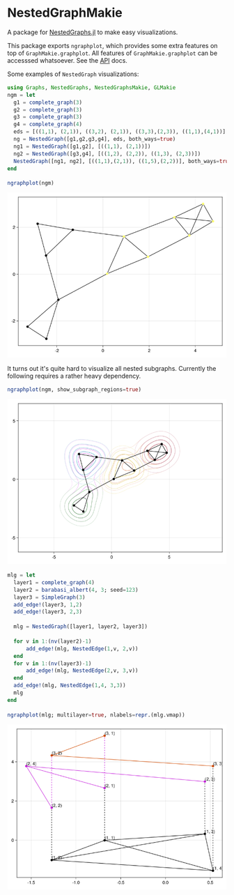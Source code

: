 # NestedGraphMakie

A package for [NestedGraphs.jl](https://github.com/UniStuttgart-IKR/NestedGraphs.jl) to make easy visualizations.

This package exports `ngraphplot`, which provides some extra features on top of `GraphMakie.graphplot`.
All features of `GraphMakie.graphplot` can be accesssed whatsoever.
See the [API](github.com/UniStuttgart-IKR/NestedGraphMakie.jl.git/API/) docs.

Some examples of `NestedGraph` visualizations:
```julia
using Graphs, NestedGraphs, NestedGraphsMakie, GLMakie
ngm = let
  g1 = complete_graph(3)
  g2 = complete_graph(3)
  g3 = complete_graph(3)
  g4 = complete_graph(4)
  eds = [((1,1), (2,1)), ((3,2), (2,1)), ((3,3),(2,3)), ((1,1),(4,1))]
  ng = NestedGraph([g1,g2,g3,g4], eds, both_ways=true)
  ng1 = NestedGraph([g1,g2], [((1,1), (2,1))])
  ng2 = NestedGraph([g3,g4], [((1,2), (2,2)), ((1,3), (2,3))])
  NestedGraph([ng1, ng2], [((1,1),(2,1)), ((1,5),(2,2))], both_ways=true)
end

ngraphplot(ngm)
```

![Simple visualization ](assets/reftest-1.png)

It turns out it's quite hard to visualize all nested subgraphs.
Currently the following requires a rather heavy dependency.

```julia
ngraphplot(ngm, show_subgraph_regions=true)
```

![Visualize all subgraphs](assets/reftest-2.png)

```julia
mlg = let
  layer1 = complete_graph(4)
  layer2 = barabasi_albert(4, 3; seed=123)
  layer3 = SimpleGraph(3)
  add_edge!(layer3, 1,2)
  add_edge!(layer3, 2,3)

  mlg = NestedGraph([layer1, layer2, layer3])

  for v in 1:(nv(layer2)-1)
      add_edge!(mlg, NestedEdge(1,v, 2,v))
  end
  for v in 1:(nv(layer3)-1)
      add_edge!(mlg, NestedEdge(2,v, 3,v))
  end
  add_edge!(mlg, NestedEdge(1,4, 3,3))
  mlg
end

ngraphplot(mlg; multilayer=true, nlabels=repr.(mlg.vmap))
```
![Multi layer visualization](assets/reftest-3.png)
